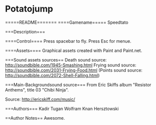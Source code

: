 # Potatojump
=====README=======
====Gamename=====
Speedtato

===Description===

====Control====
Press spacebar to fly.
Press Esc for menue.

====Assets====
Graphical assets created with Paint and Paint.net.

===Sound assets sources==
Death sound source:   http://soundbible.com/1945-Smashing.html
Frying sound source:  http://soundbible.com/2031-Frying-Food.html
(Points sound source: http://soundbible.com/2072-Shell-Falling.html)

===Main-Backgroundsound source===
From Eric Skiffs album "Resistor Anthems", 
title 03 "Chibi Ninja".

Source: http://ericskiff.com/music/

===Authors===
Kadir Tugan
Wolfram Knan 
Hersztowski

==Author Notes==
Awesome.